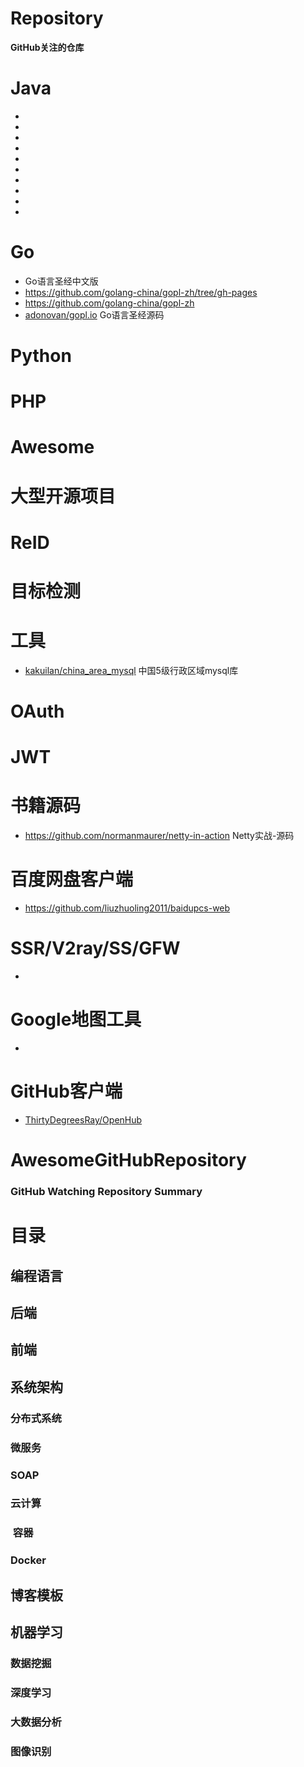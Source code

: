 # Repository

**GitHub关注的仓库**



# Java
- []()
- []()
- []()
- []()
- []()
- []()
- []()
- []()
- []()
- 


# Go
- []()  Go语言圣经中文版 
- https://github.com/golang-china/gopl-zh/tree/gh-pages
- https://github.com/golang-china/gopl-zh
- [adonovan/gopl.io](https://github.com/adonovan/gopl.io) Go语言圣经源码

# Python

# PHP


# Awesome


# 大型开源项目


# ReID


# 目标检测






# 工具

- [kakuilan/china_area_mysql](https://github.com/kakuilan/china_area_mysql)  中国5级行政区域mysql库



# OAuth

# JWT

# 书籍源码
- https://github.com/normanmaurer/netty-in-action  Netty实战-源码



# 百度网盘客户端
- https://github.com/liuzhuoling2011/baidupcs-web


# SSR/V2ray/SS/GFW
- []()

# Google地图工具
- 

# GitHub客户端
- [ThirtyDegreesRay/OpenHub](https://github.com/ThirtyDegreesRay/OpenHub)




# AwesomeGitHubRepository
### GitHub Watching Repository  Summary

# 目录

## 编程语言


## 后端


## 前端


## 系统架构

### 分布式系统
### 微服务
### SOAP
### 云计算
###  容器
### Docker



## 博客模板


## 机器学习

### 数据挖掘
### 深度学习
### 大数据分析
### 图像识别



